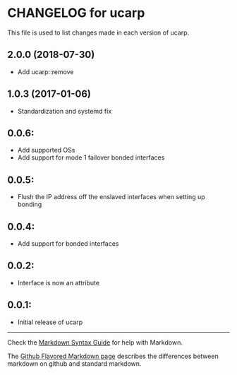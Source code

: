 # CHANGELOG for ucarp

This file is used to list changes made in each version of ucarp.

2.0.0 (2018-07-30)
------------------
- Add ucarp::remove

1.0.3 (2017-01-06)
------------------
- Standardization and systemd fix

## 0.0.6:

* Add supported OSs
* Add support for mode 1 failover bonded interfaces

## 0.0.5:

* Flush the IP address off the enslaved interfaces when setting up bonding

## 0.0.4:

* Add support for bonded interfaces

## 0.0.2:

* Interface is now an attribute

## 0.0.1:

* Initial release of ucarp

- - - 
Check the [Markdown Syntax Guide](http://daringfireball.net/projects/markdown/syntax) for help with Markdown.

The [Github Flavored Markdown page](http://github.github.com/github-flavored-markdown/) describes the differences between markdown on github and standard markdown.
